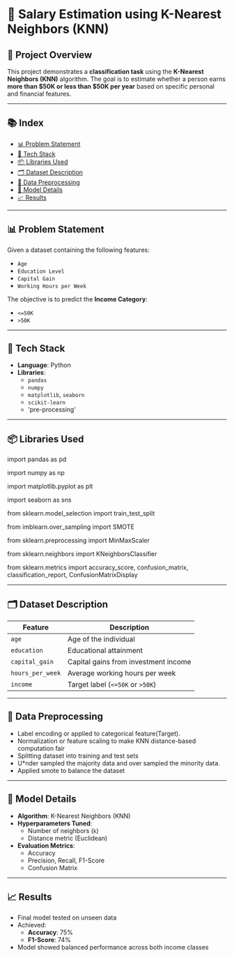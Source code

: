 # 🧠 Salary Estimation using K-Nearest Neighbors (KNN)

## 📌 Project Overview

This project demonstrates a **classification task** using the **K-Nearest Neighbors (KNN)** algorithm. The goal is to estimate whether a person earns **more than $50K or less than $50K per year** based on specific personal and financial features.

---

## 📚 Index

- [📊 Problem Statement](#-problem-statement)
- [🧰 Tech Stack](#-tech-stack)
- [📦 Libraries Used](#-libraries-used)
- [🗂️ Dataset Description](#️-dataset-description)
- [🧼 Data Preprocessing](#-data-preprocessing)
- [🧠 Model Details](#-model-details)
- [📈 Results](#-results)

---

## 📊 Problem Statement

Given a dataset containing the following features:
- `Age`
- `Education Level`
- `Capital Gain`
- `Working Hours per Week`

The objective is to predict the **Income Category**:
- `<=50K`
- `>50K`

---

## 🧰 Tech Stack

- **Language**: Python
- **Libraries**:
  - `pandas`
  - `numpy`
  - `matplotlib`, `seaborn`
  - `scikit-learn`
  - 'pre-processing'

---

## 📦 Libraries Used

import pandas as pd

import numpy as np

import matplotlib.pyplot as plt

import seaborn as sns

from sklearn.model_selection import train_test_split

from imblearn.over_sampling import SMOTE

from sklearn.preprocessing import MinMaxScaler

from sklearn.neighbors import KNeighborsClassifier

from sklearn.metrics import accuracy_score, confusion_matrix, classification_report, ConfusionMatrixDisplay

---

## 🗂️ Dataset Description

| Feature        | Description                            |
|----------------|----------------------------------------|
| `age`          | Age of the individual                  |
| `education`    | Educational attainment    |
| `capital_gain` | Capital gains from investment income   |
| `hours_per_week` | Average working hours per week      |
| `income`       | Target label (`<=50K` or `>50K`)        |

---

## 🧼 Data Preprocessing

- Label encoding or applied to categorical feature(Target).
- Normalization or feature scaling to make KNN distance-based computation fair
- Splitting dataset into training and test sets
- U*nder sampled the majority data and over sampled the minority data.
- Applied smote to balance the dataset

---

## 🧠 Model Details

- **Algorithm**: K-Nearest Neighbors (KNN)
- **Hyperparameters Tuned**:
  - Number of neighbors (`k`)
  - Distance metric (Euclidean)
- **Evaluation Metrics**:
  - Accuracy
  - Precision, Recall, F1-Score
  - Confusion Matrix

---

## 📈 Results

- Final model tested on unseen data
- Achieved:
  - **Accuracy**: 75%
  - **F1-Score**: 74%
- Model showed balanced performance across both income classes
